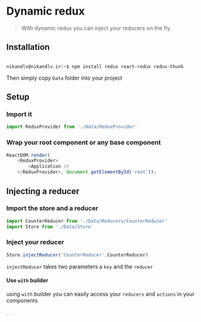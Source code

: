 # Dynamic redux

> With dynamic redux you can inject your reducers on the fly

## Installation

```console

nikandlv@nikandlv.ir:~$ npm install redux react-redux redux-thunk

```

Then simply copy `Data` folder into your project

## Setup

### Import it

```javascript
import ReduxProvider from './Data/ReduxProvider'
```

### Wrap your root component or any base component

```javascript
ReactDOM.render(
    <ReduxProvider>
        <Application />
    </ReduxProvider>, document.getElementById('root'));
```

## Injecting a reducer

### Import the store and a reducer

```javascript
import CounterReducer from './Data/Reducers/CounterReducer'
import Store from './Data/Store'
```

### Inject your reducer

```javascript
Store.injectReducer('CounterReducer',CounterReducer)
```

`injectReducer` takes two parameters a `key` and the `reducer`

#### Use `with` builder

using `with` builder you can easily access your `reducers` and `actions` in your components

```javascript

``
